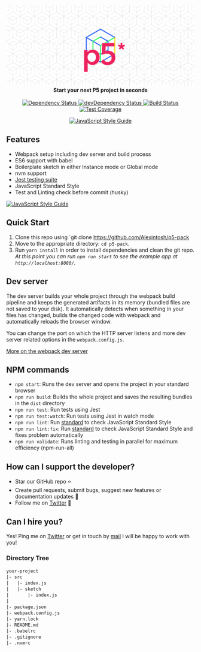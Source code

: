 <img src="https://github.com/Alexintosh/p5-pack/blob/master/header.png?raw=true" alt="p5-pack logo">

<div align="center"><strong>Start your next P5 project in seconds</strong></div>

<br />

<div align="center">
  <!-- Dependency Status -->
  <a href="https://david-dm.org/Alexintosh/p5-pack">
    <img src="https://david-dm.org/Alexintosh/p5-pack.svg" alt="Dependency Status" />
  </a>
  <!-- devDependency Status -->
  <a href="https://david-dm.org/Alexintosh/p5-pack#info=devDependencies">
    <img src="https://david-dm.org/Alexintosh/p5-pack/dev-status.svg" alt="devDependency Status" />
  </a>
  <!-- Build Status -->
  <a href="https://travis-ci.org/Alexintosh/p5-pack">
    <img src="https://travis-ci.org/Alexintosh/p5-pack.svg" alt="Build Status" />
  </a>
  <!-- Test Coverage -->
  <a href="https://coveralls.io/r/Alexintosh/p5-pack">
    <img src="https://coveralls.io/repos/github/Alexintosh/p5-pack/badge.svg" alt="Test Coverage" />
  </a>
  
  [![JavaScript Style Guide](https://img.shields.io/badge/code_style-standard-brightgreen.svg)](https://standardjs.com)
</div>


## <a name="features"></a>Features

* Webpack setup including dev server and build process
* ES6 support with babel
* Boilerplate sketch in either Instance mode or Global mode
* nvm support
* <a href="https://facebook.github.io/jest/docs/">Jest testing suite</a>
* JavaScript Standard Style
* Test and Linting check before commit (husky)

[![JavaScript Style Guide](https://cdn.rawgit.com/standard/standard/master/badge.svg)](https://github.com/standard/standard)

## <a name="start"></a> Quick Start

1. Clone this repo using `git clone https://github.com/Alexintosh/p5-pack
2. Move to the appropriate directory: `cd p5-pack`.<br />
3. Run `yarn install` in order to install dependencies and clean the git repo.<br />
   *At this point you can run `npm run start` to see the example app at `http://localhost:8080/`.*

## <a name="dev-server"></a>Dev server
The dev server builds your whole project through the webpack build pipeline and keeps the generated artifacts in its memory (bundled files are not saved to your disk). It automatically detects when something in your files has changed, builds the changed code with webpack and automatically reloads the browser window.

You can change the port on which the HTTP server listens and more dev server related options in the `webpack.config.js`.

[More on the webpack dev server](https://webpack.js.org/configuration/dev-server/)

## <a name="npm-commands"></a>NPM commands

* `npm start`: Runs the dev server and opens the project in your standard browser
* `npm run build`: Builds the whole project and saves the resulting bundles in the `dist` directory
* `npm run test`: Run tests using Jest
* `npm run test:watch`: Run tests using Jest in watch mode
* `npm run lint`: Run <a href="https://github.com/standard/standard">standard</a> to check JavaScript Standard Style 
* `npm run lint:fix`: Run <a href="https://github.com/standard/standard">standard</a> to check JavaScript Standard Style and fixes problem automatically
* `npm run validate`: Runs linting and testing in parallel for maximum efficiency (npm-run-all)

## How can I support the developer?
- Star our GitHub repo :star:
- Create pull requests, submit bugs, suggest new features or documentation updates :wrench:
- Follow me on [Twitter](https://twitter.com/alexintosh) :feet:

## Can I hire you?
Yes!  Ping me on [Twitter](https://twitter.com/alexintosh) or get in touch by [mail](mailto:alessio.d@gmail.com)
I will be happy to work with you!

### Directory Tree

```
your-project
|- src
|	|- index.js 
|	|- sketch 
|		|- index.js 
|
|- package.json
|- webpack.config.js
|- yarn.lock
|- README.md
|- .babelrc
|- .gitignore
|- .nvmrc

```

<br />
